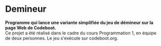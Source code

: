 # Demineur
**Programme qui lance une variante simplifiée du jeu de démineur sur la page Web de Codeboot.** <br>
Ce projet a été réalisé dans le cadre du cours Programmation 1, en équipe de deux personnes. Le jeu s'exécute sur codeboot.org.
